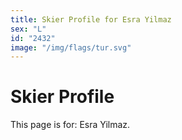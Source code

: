 ```yaml
---
title: Skier Profile for Esra Yilmaz
sex: "L"
id: "2432"
image: "/img/flags/tur.svg" 
---
```


# Skier Profile

This page is for: Esra Yilmaz.
    